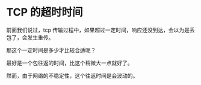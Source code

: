 # TCP 的超时时间

前面我们说过，tcp 传输过程中，如果超过一定时间，响应还没到达，会以为是丢包了，会发生重传。        

那这个一定时间是多少才比较合适呢？         

最好是一个包往返的时间，比这个稍微大一点就好了。        

然而，由于网络的不稳定性，这个往返时间是会波动的。